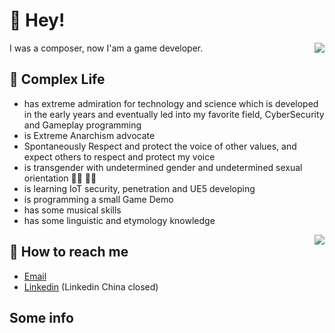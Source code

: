 # 👋 Hey!

<img align="right" src="https://github-readme-stats.vercel.app/api?username=Valkierja&show_icons=true&icon_color=0366d6&text_color=ffffff&bg_color=000000&hide_title=true" />

I was a composer, now I'am a game developer.

## 💬 Complex Life

<!-- * has a black childhood depicted in 300,000 words, may hit the bottom line then go crazy by incident, if this happens, please forgive me, I'm very sorry about that. -->
* has extreme admiration for technology and science which is developed in the early years and eventually led into my favorite field, CyberSecurity and Gameplay programming
* is Extreme Anarchism advocate
* Spontaneously Respect and protect the voice of other values, and expect others to respect and protect my voice
* is transgender with undetermined gender and undetermined sexual orientation 🏳️‍⚧️ 🏳️‍🌈
* is learning IoT security, penetration and UE5 developing
* is programming a small Game Demo
* has some musical skills
* has some linguistic and etymology knowledge

<img align="right" src="https://github-readme-stats.vercel.app/api/top-langs/?username=Valkierja&layout=compact&bg_color=000000&text_color=ffffff"/>

## 📮 How to reach me

-  [Email](mailto:ksxmyqj@gmail.com)
-  [Linkedin](https://www.linkedin.com/in/jinglong-xie-33b747236/) (Linkedin China closed)

## Some info

<!-- ![Visited By](https://count.getloli.com/get/@Valkierja?theme=gelbooru) -->
